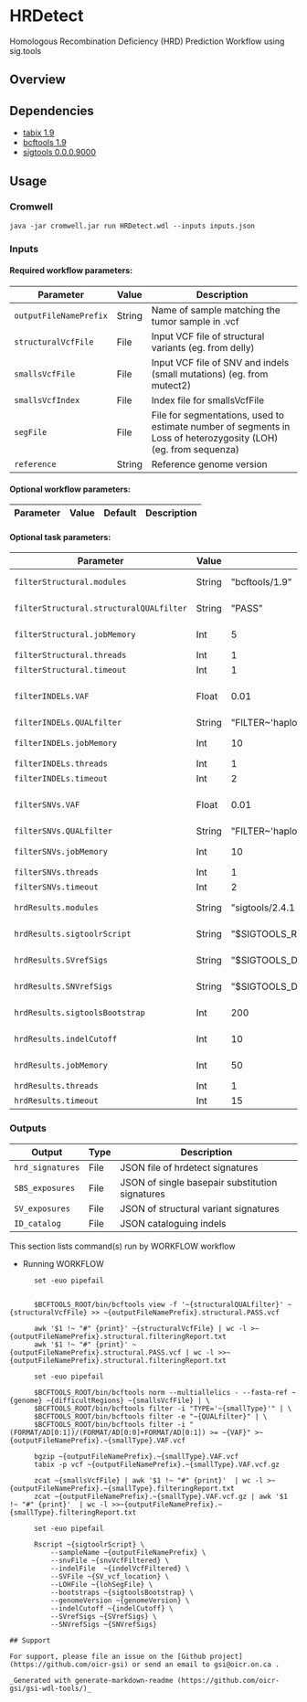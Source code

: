 # HRDetect

Homologous Recombination Deficiency (HRD) Prediction Workflow using sig.tools

## Overview

## Dependencies

* [tabix 1.9](http://www.htslib.org/doc/tabix.html)
* [bcftools 1.9](https://samtools.github.io/bcftools/bcftools.html)
* [sigtools 0.0.0.9000](https://github.com/Nik-Zainal-Group/signature.tools.lib)


## Usage

### Cromwell
```
java -jar cromwell.jar run HRDetect.wdl --inputs inputs.json
```

### Inputs

#### Required workflow parameters:
Parameter|Value|Description
---|---|---
`outputFileNamePrefix`|String|Name of sample matching the tumor sample in .vcf
`structuralVcfFile`|File|Input VCF file of structural variants (eg. from delly)
`smallsVcfFile`|File|Input VCF file of SNV and indels (small mutations) (eg. from mutect2)
`smallsVcfIndex`|File|Index file for smallsVcfFile
`segFile`|File|File for segmentations, used to estimate number of segments in Loss of heterozygosity (LOH) (eg. from sequenza)
`reference`|String|Reference genome version


#### Optional workflow parameters:
Parameter|Value|Default|Description
---|---|---|---


#### Optional task parameters:
Parameter|Value|Default|Description
---|---|---|---
`filterStructural.modules`|String|"bcftools/1.9"|Required environment modules
`filterStructural.structuralQUALfilter`|String|"PASS"|filter for filter calls to keep, eg. PASS
`filterStructural.jobMemory`|Int|5|Memory allocated for this job (GB)
`filterStructural.threads`|Int|1|Requested CPU threads
`filterStructural.timeout`|Int|1|Hours before task timeout
`filterINDELs.VAF`|Float|0.01|minimum variant allele frequency to retain variant
`filterINDELs.QUALfilter`|String|"FILTER~'haplotype' | FILTER~'clustered_events' | FILTER~'multiallelic' | FILTER~'slippage' |FILTER~'weak_evidence' | FILTER~'strand_bias' | FILTER~'position' | FILTER~'normal_artifact' |  FILTER~'map_qual' | FILTER~'germline' | FILTER~'fragment' | FILTER~'contamination' | FILTER~'base_qual'"|filter for filter calls to remove, eg. FILTER~'weak_evidence' | FILTER~'strand_bias' 
`filterINDELs.jobMemory`|Int|10|Memory allocated for this job (GB)
`filterINDELs.threads`|Int|1|Requested CPU threads
`filterINDELs.timeout`|Int|2|Hours before task timeout
`filterSNVs.VAF`|Float|0.01|minimum variant allele frequency to retain variant
`filterSNVs.QUALfilter`|String|"FILTER~'haplotype' | FILTER~'clustered_events' | FILTER~'multiallelic' | FILTER~'slippage' |FILTER~'weak_evidence' | FILTER~'strand_bias' | FILTER~'position' | FILTER~'normal_artifact' |  FILTER~'map_qual' | FILTER~'germline' | FILTER~'fragment' | FILTER~'contamination' | FILTER~'base_qual'"|filter for filter calls to remove, eg. FILTER~'weak_evidence' | FILTER~'strand_bias' 
`filterSNVs.jobMemory`|Int|10|Memory allocated for this job (GB)
`filterSNVs.threads`|Int|1|Requested CPU threads
`filterSNVs.timeout`|Int|2|Hours before task timeout
`hrdResults.modules`|String|"sigtools/2.4.1 sigtools-data/1.0 sigtools-rscript/1.0"|Required environment modules
`hrdResults.sigtoolrScript`|String|"$SIGTOOLS_RSCRIPT_ROOT/scripts/sigTools_runthrough.R"|.R script containing sigtools
`hrdResults.SVrefSigs`|String|"$SIGTOOLS_DATA_ROOT/RefSigv0_Rearr.tsv"|reference signatures for SVs
`hrdResults.SNVrefSigs`|String|"$SIGTOOLS_DATA_ROOT/COSMIC_v1_SBS_GRCh38.txt"|reference signatures for SNVs
`hrdResults.sigtoolsBootstrap`|Int|200|Number of bootstraps for sigtools
`hrdResults.indelCutoff`|Int|10|minimum number of indels to run analysis
`hrdResults.jobMemory`|Int|50|Memory allocated for this job (GB)
`hrdResults.threads`|Int|1|Requested CPU threads
`hrdResults.timeout`|Int|15|Hours before task timeout


### Outputs

Output | Type | Description
---|---|---
`hrd_signatures`|File|JSON file of hrdetect signatures
`SBS_exposures`|File|JSON of single basepair substitution signatures
`SV_exposures`|File|JSON of structural variant signatures
`ID_catalog`|File|JSON cataloguing indels


This section lists command(s) run by WORKFLOW workflow
  
  * Running WORKFLOW
  
  ```
  		set -euo pipefail
  
  
  		$BCFTOOLS_ROOT/bin/bcftools view -f '~{structuralQUALfilter}' ~{structuralVcfFile} >> ~{outputFileNamePrefix}.structural.PASS.vcf
  
  		awk '$1 !~ "#" {print}' ~{structuralVcfFile} | wc -l >~{outputFileNamePrefix}.structural.filteringReport.txt
  		awk '$1 !~ "#" {print}' ~{outputFileNamePrefix}.structural.PASS.vcf | wc -l >>~{outputFileNamePrefix}.structural.filteringReport.txt
  
  ```
  ```
  		set -euo pipefail
  
  		$BCFTOOLS_ROOT/bin/bcftools norm --multiallelics - --fasta-ref ~{genome} ~{difficultRegions} ~{smallsVcfFile} | \
  		$BCFTOOLS_ROOT/bin/bcftools filter -i "TYPE='~{smallType}'" | \
  		$BCFTOOLS_ROOT/bin/bcftools filter -e "~{QUALfilter}" | \
  		$BCFTOOLS_ROOT/bin/bcftools filter -i "(FORMAT/AD[0:1])/(FORMAT/AD[0:0]+FORMAT/AD[0:1]) >= ~{VAF}" >~{outputFileNamePrefix}.~{smallType}.VAF.vcf
  
  		bgzip ~{outputFileNamePrefix}.~{smallType}.VAF.vcf
  		tabix -p vcf ~{outputFileNamePrefix}.~{smallType}.VAF.vcf.gz
  
  		zcat ~{smallsVcfFile} | awk '$1 !~ "#" {print}'  | wc -l >~{outputFileNamePrefix}.~{smallType}.filteringReport.txt
  		zcat ~{outputFileNamePrefix}.~{smallType}.VAF.vcf.gz | awk '$1 !~ "#" {print}'  | wc -l >>~{outputFileNamePrefix}.~{smallType}.filteringReport.txt
  
  ```
  ```
  		set -euo pipefail
  
  		Rscript ~{sigtoolrScript} \
  			--sampleName ~{outputFileNamePrefix} \
  			--snvFile ~{snvVcfFiltered} \
  			--indelFile  ~{indelVcfFiltered} \
  			--SVFile ~{SV_vcf_location} \
  			--LOHFile ~{lohSegFile} \
  			--bootstraps ~{sigtoolsBootstrap} \
  			--genomeVersion ~{genomeVersion} \
  			--indelCutoff ~{indelCutoff} \
  			--SVrefSigs ~{SVrefSigs} \
  			--SNVrefSigs ~{SNVrefSigs}
  
 ## Support

For support, please file an issue on the [Github project](https://github.com/oicr-gsi) or send an email to gsi@oicr.on.ca .

_Generated with generate-markdown-readme (https://github.com/oicr-gsi/gsi-wdl-tools/)_
